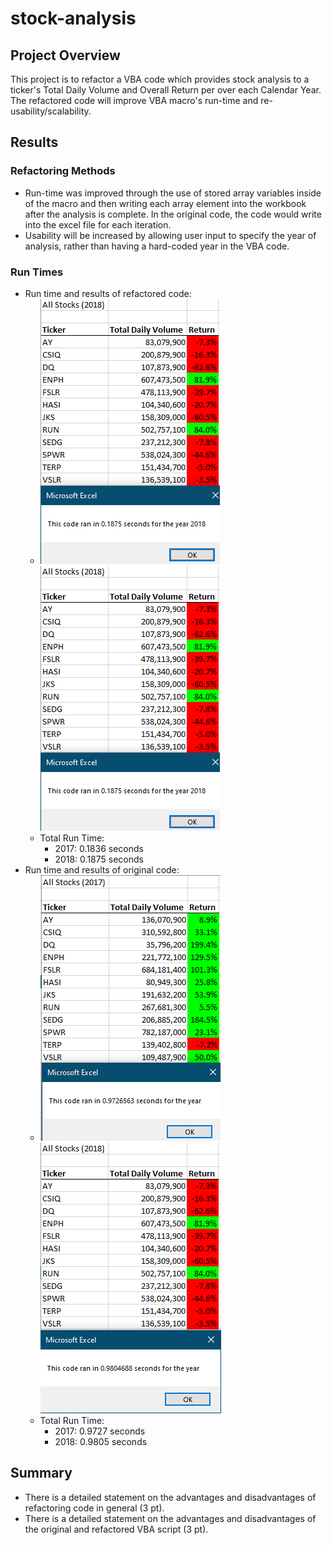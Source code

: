 # stock-analysis


## Project Overview
This project is to refactor a VBA code which provides stock analysis to a ticker's Total Daily Volume and Overall Return per over each Calendar Year. The refactored code will improve VBA macro's run-time and re-usability/scalability.

## Results

### Refactoring Methods
- Run-time was improved through the use of stored array variables inside of the macro and then writing each array element into the workbook after the analysis is complete. In the original code, the code would write into the excel file for each iteration.
- Usability will be increased by allowing user input to specify the year of analysis, rather than having a hard-coded year in the VBA code.

### Run Times
- Run time and results of refactored code:
  - ![2017 Refactored Stock Analysis](resouces/VBA_Challenge_2018.png) ![2018 Refactored Stock Analysis](resouces/VBA_Challenge_2018.png)<br/> 
  - Total Run Time: 
     - 2017: 0.1836 seconds  <br/>
     - 2018: 0.1875 seconds
- Run time and results of original code:
  - ![2017 Original Stock Anlaysis](resouces/Original_VBA_Challenge_2017.png) ![2018 Original Stock Anlaysis](resouces/Original_VBA_Challenge_2018.png)<br/> 
  - Total Run Time: 
     - 2017: 0.9727 seconds <br/>
     - 2018: 0.9805 seconds <br/>

## Summary
- There is a detailed statement on the advantages and disadvantages of refactoring code in general (3 pt).
- There is a detailed statement on the advantages and disadvantages of the original and refactored VBA script (3 pt).
